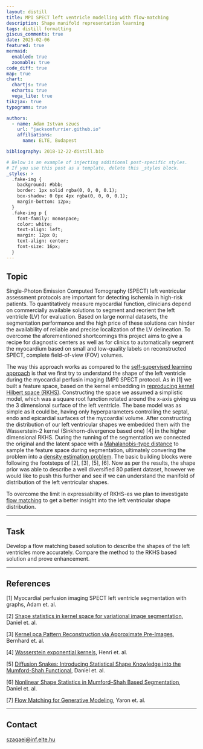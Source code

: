 ```yaml
---
layout: distill
title: MPI SPECT left ventricle modelling with flow-matching
description: Shape manifold representation learning
tags: distill formatting
giscus_comments: true
date: 2025-02-06
featured: true
mermaid:
  enabled: true
  zoomable: true
code_diff: true
map: true
chart:
  chartjs: true
  echarts: true
  vega_lite: true
tikzjax: true
typograms: true

authors:
  - name: Adam Istvan szucs
    url: "jacksonfurrier.github.io"
    affiliations:
      name: ELTE, Budapest

bibliography: 2018-12-22-distill.bib

# Below is an example of injecting additional post-specific styles.
# If you use this post as a template, delete this _styles block.
_styles: >
  .fake-img {
    background: #bbb;
    border: 1px solid rgba(0, 0, 0, 0.1);
    box-shadow: 0 0px 4px rgba(0, 0, 0, 0.1);
    margin-bottom: 12px;
  }
  .fake-img p {
    font-family: monospace;
    color: white;
    text-align: left;
    margin: 12px 0;
    text-align: center;
    font-size: 16px;
  }
---
```


## Topic

Single-Photon Emission Computed Tomography (SPECT) left ventricular assessment protocols are important for detecting ischemia in high-risk patients. To quantitatively measure myocardial function, clinicians depend on commercially available solutions to segment and reorient the left ventricle (LV) for evaluation. Based on large normal datasets, the segmentation performance and the high price of these solutions can hinder the availability of reliable and precise localization of the LV delineation. To overcome the aforementioned shortcomings this project aims to give a recipe for diagnostic centers as well as for clinics to automatically segment the myocardium based on small and low-quality labels on reconstructed SPECT, complete field-of-view (FOV) volumes.

The way this approach works as compared to the [self-supervised learning approach](https://jacksonfurrier.github.io/blog/2025/seg_ssl_fs_vit/) is that we first try to understand the shape of the left ventricle during the myocardial perfusin imaging (MPI) SPECT protocol. As in [1] we built a feature space, based on the kernel embedding in [reproducing kernel Hilbert space (RKHS)](https://en.wikipedia.org/wiki/Reproducing_kernel_Hilbert_space). Constructing the space we assumed a simplistic model, which was a square root function rotated around the x-axis giving us the 3 dimensional surface of the left ventricle. The base model was as simple as it could be, having only hyperparameters controlling the septal, endo and epicardial surfaces of the mycoardial volume. After constructing the distribution of our left ventricular shapes we embedded them with the Wasserstein-2 kernel (Sinkhorn-divergence based one) [4] in the higher dimensional RKHS. During the running of the segmentation we connected the original and the latent space with a [Mahalanobis-type distance](https://en.wikipedia.org/wiki/Mahalanobis_distance) to sample the feature space during segmentation, ultimately convering the problem into a [density estimation problem](https://en.wikipedia.org/wiki/Density_estimation). The basic building blocks were following the footsteps of [2], [3], [5], [6]. Now as per the results, the shape prior was able to describe a well diversified 80 patient dataset, however we would like to push this further and see if we can understand the manifold of distribution of the left ventricular shapes.

To overcome the limit in expressability of RKHS-es we plan to investigate [flow matching](https://mlg.eng.cam.ac.uk/blog/2024/01/20/flow-matching.html) to get a better insight into the left ventricular shape distribution. 

---

## Task

Develop a flow matching based solution to describe the shapes of the left ventricles more accurately. Compare the method to the RKHS based solution and prove enhancement. 

---

## References

[1] Myocardial perfusion imaging SPECT left ventricle segmentation with graphs, Adam et. al.

[2] [Shape statistics in kernel space for variational image segmentation](https://www.sciencedirect.com/science/article/pii/S0031320303000566?casa_token=_OYwvXehkoIAAAAA:90b5a76xe47mkEWeIDckKGlsB6y5NwFX7SHFfinKNxNdXf7C1YvlyfkKJzhB_5gr0ZGKgWPWnKE), Daniel et. al.

[3] [Kernel pca Pattern Reconstruction via Approximate Pre-Images](https://link.springer.com/chapter/10.1007/978-1-4471-1599-1_18), Bernhard et. al.

[4] [Wasserstein exponential kernels](https://ieeexplore.ieee.org/stamp/stamp.jsp?arnumber=9207630&casa_token=qLFvaMf3MTUAAAAA:NTFR70AIIl5NA3BhQTkIJcA5mQ_Y4x1LTaK-9s1d_qI4VHjQK6jNWAyPcaTcjga-LguyH2BoQ-K_Gw), Henri et. al.

[5] [Diffusion Snakes: Introducing Statistical Shape Knowledge into the Mumford-Shah Functional](https://link.springer.com/content/pdf/10.1023/A:1020826424915.pdf), Daniel et. al.

[6] [Nonlinear Shape Statistics in Mumford–Shah Based Segmentation](https://ipa.iwr.uni-heidelberg.de/ipabib/Papers/Cremers_Kohlberger_Schnoerr:Nonlinear_Shape_Statistics_in_Mumford-Shah_Based_Segmentation.pdf), Daniel et. al.

[7] [Flow Matching for Generative Modeling](https://arxiv.org/abs/2210.02747), Yaron et. al.

---

## Contact

szaqaei@inf.elte.hu
